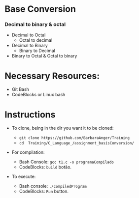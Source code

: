 # Base Conversion
### Decimal to binary & octal
* Decimal to Octal
  - Octal to decimal
* Decimal to Binary
  - Binary to Decimal
* Binary to Octal & Octal to binary
# Necessary Resources:
* Git Bash
* CodeBlocks or Linux bash

# Instructions
* To clone, being in the dir you want it to be cloned:
  - ```git clone https://github.com/BarbaraAnger/Training```
  - ```cd  Training/C_Language_/assignment_basisConversion/```
  
* For compilation:
  - Bash Console: ``` gcc t1.c -o programaCompilado ```
  - CodeBlocks: ```build``` botão.
* To execute:
  - Bash console: ``` ./compiledProgram ```
  -  CodeBlocks: ```Run``` button.
